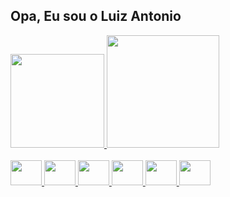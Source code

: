 ## Opa, Eu sou o Luiz Antonio 
 <div>
  <a href="https://github.com/LuizAntonio13">
  <img height="150em" src="https://github-readme-stats.vercel.app/api?username=LuizAntonio13&show_icons=true&theme=tokyonight&include_all_commits=true&count_private=true"/>
  <img height="180em" src="https://github-readme-stats.vercel.app/api/top-langs/?username=LuizAntonio13&layout=compact&langs_count=7&theme=tokyonight"/>
</div>
  
<div style="display: inline_block"><br>
  <img height="40" width="50" src="https://cdn.jsdelivr.net/gh/devicons/devicon/icons/html5/html5-plain-wordmark.svg">
  <img height="40" width="50" src="https://cdn.jsdelivr.net/gh/devicons/devicon/icons/css3/css3-plain-wordmark.svg">
  <img height="40" width="50" src="https://cdn.jsdelivr.net/gh/devicons/devicon/icons/javascript/javascript-plain.svg">
  <img height="40" width="50" src="https://cdn.jsdelivr.net/gh/devicons/devicon/icons/python/python-plain-wordmark.svg">
  <img height="40" width="50" src="https://cdn.jsdelivr.net/gh/devicons/devicon/icons/dart/dart-original.svg">
  <img height="40" width="50" src="https://cdn.jsdelivr.net/gh/devicons/devicon/icons/flutter/flutter-original.svg">
</div>
  
  ##
